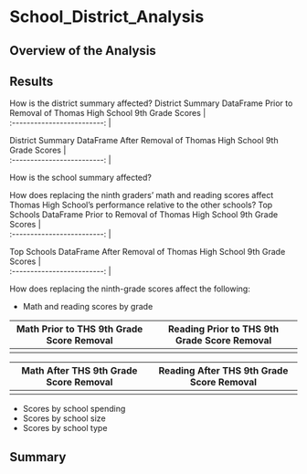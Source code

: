 # School_District_Analysis

## Overview of the Analysis

## Results
How is the district summary affected?
District Summary DataFrame Prior to Removal of Thomas High School 9th Grade Scores            |  
:-------------------------:
![]()|  

District Summary DataFrame After Removal of Thomas High School 9th Grade Scores            |  
:-------------------------:
![]()|  

How is the school summary affected?

How does replacing the ninth graders’ math and reading scores affect Thomas High School’s performance relative to the other schools?
Top Schools DataFrame Prior to Removal of Thomas High School 9th Grade Scores            |  
:-------------------------:
![]()|  

Top Schools DataFrame After Removal of Thomas High School 9th Grade Scores            |  
:-------------------------:
![]()| 

How does replacing the ninth-grade scores affect the following:
* Math and reading scores by grade

Math Prior to THS 9th Grade Score Removal           |  Reading Prior to THS 9th Grade Score Removal
:-------------------------:|:-------------------------:
![]()|  ![]()

Math After THS 9th Grade Score Removal           |  Reading After THS 9th Grade Score Removal
:-------------------------:|:-------------------------:
![]()|  ![]()

* Scores by school spending
* Scores by school size
* Scores by school type

## Summary


